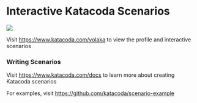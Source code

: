 # Interactive Katacoda Scenarios

[![](http://shields.katacoda.com/katacoda/volaka/count.svg)](https://www.katacoda.com/volaka "Get your profile on Katacoda.com")

Visit https://www.katacoda.com/volaka to view the profile and interactive scenarios

### Writing Scenarios
Visit https://www.katacoda.com/docs to learn more about creating Katacoda scenarios

For examples, visit https://github.com/katacoda/scenario-example

